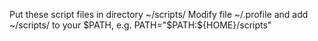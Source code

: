 Put these script files in directory ~/scripts/
Modify file ~/.profile and add ~/scripts/ to your $PATH, e.g.
PATH="$PATH:${HOME}/scripts"